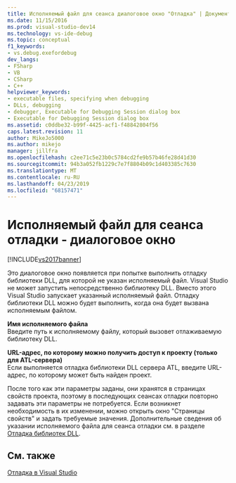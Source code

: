 ```yaml
---
title: Исполняемый файл для сеанса диалоговое окно "Отладка" | Документация Майкрософт
ms.date: 11/15/2016
ms.prod: visual-studio-dev14
ms.technology: vs-ide-debug
ms.topic: conceptual
f1_keywords:
- vs.debug.exefordebug
dev_langs:
- FSharp
- VB
- CSharp
- C++
helpviewer_keywords:
- executable files, specifying when debugging
- DLLs, debugging
- debugger, Executable for Debugging Session dialog box
- Executable for Debugging Session dialog box
ms.assetid: c0ddbe32-b99f-4425-acf1-f48842804f56
caps.latest.revision: 11
author: MikeJo5000
ms.author: mikejo
manager: jillfra
ms.openlocfilehash: c2ee71c5e23b0c5784cd2fe9b57b46fe28d41d30
ms.sourcegitcommit: 94b3a052fb1229c7e7f8804b09c1d403385c7630
ms.translationtype: MT
ms.contentlocale: ru-RU
ms.lasthandoff: 04/23/2019
ms.locfileid: "68157471"
---
```

# <a name="executable-for-debugging-session-dialog-box"></a>Исполняемый файл для сеанса отладки - диалоговое окно
[!INCLUDE[vs2017banner](../includes/vs2017banner.md)]

Это диалоговое окно появляется при попытке выполнить отладку библиотеки DLL, для которой не указан исполняемый файл. Visual Studio не может запустить непосредственно библиотеку DLL. Вместо этого Visual Studio запускает указанный исполняемый файл. Отладку библиотеки DLL можно будет выполнить, когда она будет вызвана исполняемым файлом.  
  
 **Имя исполняемого файла**  
 Введите путь к исполняемому файлу, который вызовет отлаживаемую библиотеку DLL.  
  
 **URL-адрес, по которому можно получить доступ к проекту (только для ATL-сервера)**  
 Если выполняется отладка библиотеки DLL сервера ATL, введите URL-адрес, по которому может быть найден проект.  
  
 После того как эти параметры заданы, они хранятся в страницах свойств проекта, поэтому в последующих сеансах отладки повторно задавать эти параметры не потребуется. Если возникнет необходимость в их изменении, можно открыть окно "Страницы свойств" и задать требуемые значения. Дополнительные сведения об указании исполняемого файла для сеанса отладки см. в разделе [Отладка библиотек DLL](../debugger/how-to-debug-native-dlls.md).  
  
## <a name="see-also"></a>См. также  
 [Отладка в Visual Studio](../debugger/debugging-in-visual-studio.md)
